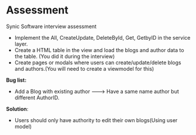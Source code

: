 # Assessment
Synic Software interview assessment

- Implement the All, CreateUpdate, DeleteById, Get, GetbyID in the service layer.
- Create a HTML table in the view and load the blogs and author data to the table. (You did it during the interview)
- Create pages or modals where users can create/update/delete blogs and authors.(You will need to create a viewmodel for this) 

**Bug list:**
- Add a Blog with existing author ---> Have a same name author but different AuthorID.

**Solution**: 
- Users should only have authority to edit their own blogs(Using user model)
